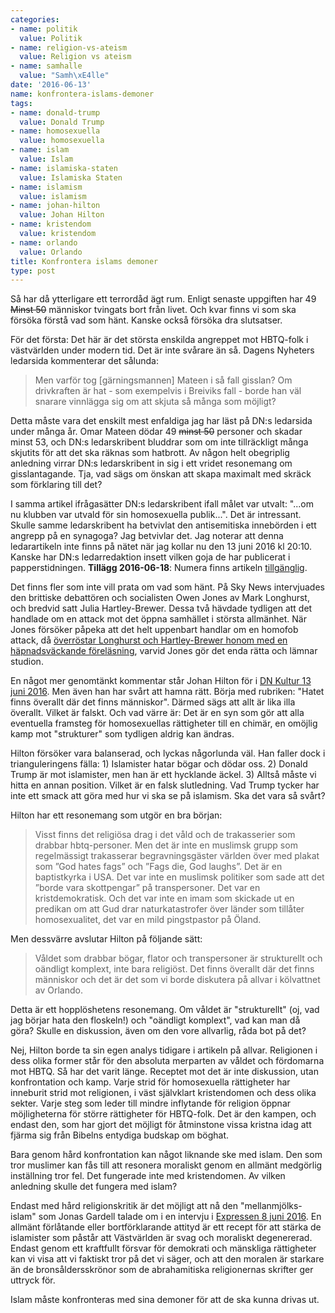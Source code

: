 ```yaml
---
categories:
- name: politik
  value: Politik
- name: religion-vs-ateism
  value: Religion vs ateism
- name: samhalle
  value: "Samh\xE4lle"
date: '2016-06-13'
name: konfrontera-islams-demoner
tags:
- name: donald-trump
  value: Donald Trump
- name: homosexuella
  value: homosexuella
- name: islam
  value: Islam
- name: islamiska-staten
  value: Islamiska Staten
- name: islamism
  value: islamism
- name: johan-hilton
  value: Johan Hilton
- name: kristendom
  value: kristendom
- name: orlando
  value: Orlando
title: Konfrontera islams demoner
type: post
---
```

Så har då ytterligare ett terrordåd ägt rum. Enligt senaste uppgiften har 49 <del datetime="2016-06-14T17:25:32+00:00">Minst 50</del> människor tvingats bort från livet. Och kvar finns vi som  ska försöka förstå vad som hänt. Kanske också försöka dra slutsatser.

För det första: Det här är det största enskilda angreppet mot HBTQ-folk i västvärlden under modern tid. Det är inte svårare än så. Dagens Nyheters ledarsida kommenterar det sålunda:

> Men varför tog [gärningsmannen] Mateen i så fall gisslan? Om drivkraften är hat - som exempelvis i Breiviks fall - borde han väl snarare vinnlägga sig om att skjuta så många som möjligt?

Detta måste vara det enskilt mest enfaldiga jag har läst på DN:s ledarsida under många år. Omar Mateen dödar 49 <del datetime="2016-06-14T17:25:32+00:00">minst 50</del> personer och skadar minst 53, och DN:s ledarskribent bluddrar som om inte tillräckligt många skjutits för att det ska räknas som hatbrott. Av någon helt obegriplig anledning virrar DN:s ledarskribent in sig i ett vridet resonemang om gisslantagande. Tja, vad sägs om önskan att skapa maximalt med skräck som förklaring till det? 

I samma artikel ifrågasätter DN:s ledarskribent ifall målet var utvalt: "...om nu klubben var utvald för sin homosexuella publik...". Det är intressant. Skulle samme ledarskribent ha betvivlat den antisemitiska innebörden i ett angrepp på en synagoga? Jag betvivlar det. Jag noterar att denna ledarartikeln inte finns på nätet när jag kollar nu den 13 juni 2016 kl 20:10. Kanske har DN:s ledarredaktion insett vilken goja de har publicerat i papperstidningen. **Tillägg 2016-06-18**: Numera finns artikeln [tillgänglig](http://www.dn.se/ledare/huvudledare/i-terrorismens-spar/).



Det finns fler som inte vill prata om vad som hänt. På Sky News intervjuades den brittiske debattören och socialisten Owen Jones av Mark Longhurst, och bredvid satt Julia Hartley-Brewer. Dessa två hävdade tydligen att det handlade om en attack mot det öppna samhället i största allmänhet. När Jones försöker påpeka att det helt uppenbart handlar om en homofob attack, då [överröstar Longhurst och Hartley-Brewer honom med en häpnadsväckande föreläsning](http://www.telegraph.co.uk/news/2016/06/13/orlando-shooting-owen-jones-storms-off-sky-news-paper-review-aft/), varvid Jones gör det enda rätta och lämnar studion.

En något mer genomtänkt kommentar står Johan Hilton för i [DN Kultur 13 juni 2016](http://www.dn.se/kultur-noje/johan-hilton-hatet-finns-overallt-dar-det-finns-manniskor/). Men även han har svårt att hamna rätt. Börja med rubriken: "Hatet finns överallt där det finns människor". Därmed sägs att allt är lika illa överallt. Vilket är falskt. Och vad värre är: Det är en syn som gör att alla eventuella framsteg för homosexuellas rättigheter till en chimär, en omöjlig kamp mot "strukturer" som tydligen aldrig kan ändras.

Hilton försöker vara balanserad, och lyckas någorlunda väl. Han faller dock i trianguleringens fälla: 1) Islamister hatar bögar och dödar oss. 2) Donald Trump är mot islamister, men han är ett hycklande äckel. 3) Alltså måste vi hitta en annan position. Vilket är en falsk slutledning. Vad Trump tycker har inte ett smack att göra med hur vi ska se på islamism. Ska det vara så svårt?

Hilton har ett resonemang som utgör en bra början:

> Visst finns det religiösa drag i det våld och de trakasserier som drabbar hbtq-personer. Men det är inte en muslimsk grupp som regelmässigt trakasserar begravningsgäster världen över med plakat som ”God hates fags” och ”Fags die, God laughs”. Det är en baptistkyrka i USA. Det var inte en muslimsk politiker som sade att det ”borde vara skottpengar” på transpersoner. Det var en kristdemokratisk. Och det var inte en imam som skickade ut en predikan om att Gud drar naturkatastrofer över länder som tillåter homosexualitet, det var en mild pingstpastor på Öland.

Men dessvärre avslutar Hilton på följande sätt:

> Våldet som drabbar bögar, flator och transpersoner är strukturellt och oändligt komplext, inte bara religiöst. Det finns överallt där det finns människor och det är det som vi borde diskutera på allvar i kölvattnet av Orlando.

Detta är ett hopplöshetens resonemang. Om våldet är "strukturellt" (oj, vad jag börjar hata den floskeln!) och "oändligt komplext", vad kan man då göra? Skulle en diskussion, även om den vore allvarlig, råda bot på det?

Nej, Hilton borde ta sin egen analys tidigare i artikeln på allvar. Religionen i dess olika former står för den absoluta merparten av våldet och fördomarna mot HBTQ. Så har det varit länge. Receptet mot det är inte diskussion, utan konfrontation och kamp. Varje strid för homosexuella rättigheter har inneburit strid mot religionen, i väst självklart kristendomen och dess olika sekter. Varje steg som leder till mindre inflytande för religion öppnar möjligheterna för större rättigheter för HBTQ-folk. Det är den kampen, och endast den, som har gjort det möjligt för åtminstone vissa kristna idag att fjärma sig från Bibelns entydiga budskap om böghat.

Bara genom hård konfrontation kan något liknande ske med islam. Den som tror muslimer kan fås till att resonera moraliskt genom en allmänt medgörlig inställning tror fel. Det fungerade inte med kristendomen. Av vilken anledning skulle det fungera med islam?

Endast med hård religionskritik är det möjligt att nå den "mellanmjölks-islam" som Jonas Gardell talade om i en intervju i [Expressen 8 juni 2016](http://www.expressen.se/kultur/gardell-vi-behover-mellanmjolks-islam/). En allmänt förlåtande eller bortförklarande attityd är ett recept för att stärka de islamister som påstår att Västvärlden är svag och moraliskt degenererad. Endast genom ett kraftfullt försvar för demokrati och mänskliga rättigheter kan vi visa att vi faktiskt tror på det vi säger, och att den moralen är starkare än de bronsåldersskrönor som de abrahamitiska religionernas skrifter ger uttryck för.

Islam måste konfronteras med sina demoner för att de ska kunna drivas ut.

